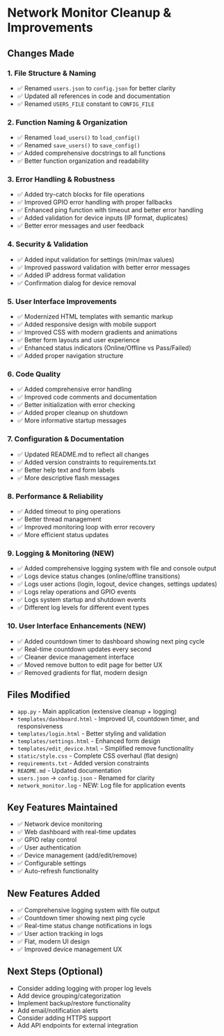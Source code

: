# Network Monitor Cleanup & Improvements

## Changes Made

### 1. File Structure & Naming
- ✅ Renamed `users.json` to `config.json` for better clarity
- ✅ Updated all references in code and documentation
- ✅ Renamed `USERS_FILE` constant to `CONFIG_FILE`

### 2. Function Naming & Organization
- ✅ Renamed `load_users()` to `load_config()` 
- ✅ Renamed `save_users()` to `save_config()`
- ✅ Added comprehensive docstrings to all functions
- ✅ Better function organization and readability

### 3. Error Handling & Robustness
- ✅ Added try-catch blocks for file operations
- ✅ Improved GPIO error handling with proper fallbacks
- ✅ Enhanced ping function with timeout and better error handling
- ✅ Added validation for device inputs (IP format, duplicates)
- ✅ Better error messages and user feedback

### 4. Security & Validation
- ✅ Added input validation for settings (min/max values)
- ✅ Improved password validation with better error messages
- ✅ Added IP address format validation
- ✅ Confirmation dialog for device removal

### 5. User Interface Improvements
- ✅ Modernized HTML templates with semantic markup
- ✅ Added responsive design with mobile support
- ✅ Improved CSS with modern gradients and animations
- ✅ Better form layouts and user experience
- ✅ Enhanced status indicators (Online/Offline vs Pass/Failed)
- ✅ Added proper navigation structure

### 6. Code Quality
- ✅ Added comprehensive error handling
- ✅ Improved code comments and documentation
- ✅ Better initialization with error checking
- ✅ Added proper cleanup on shutdown
- ✅ More informative startup messages

### 7. Configuration & Documentation
- ✅ Updated README.md to reflect all changes
- ✅ Added version constraints to requirements.txt
- ✅ Better help text and form labels
- ✅ More descriptive flash messages

### 8. Performance & Reliability
- ✅ Added timeout to ping operations
- ✅ Better thread management
- ✅ Improved monitoring loop with error recovery
- ✅ More efficient status updates

### 9. Logging & Monitoring (NEW)
- ✅ Added comprehensive logging system with file and console output
- ✅ Logs device status changes (online/offline transitions)
- ✅ Logs user actions (login, logout, device changes, settings updates)
- ✅ Logs relay operations and GPIO events
- ✅ Logs system startup and shutdown events
- ✅ Different log levels for different event types

### 10. User Interface Enhancements (NEW)
- ✅ Added countdown timer to dashboard showing next ping cycle
- ✅ Real-time countdown updates every second
- ✅ Cleaner device management interface
- ✅ Moved remove button to edit page for better UX
- ✅ Removed gradients for flat, modern design

## Files Modified
- `app.py` - Main application (extensive cleanup + logging)
- `templates/dashboard.html` - Improved UI, countdown timer, and responsiveness
- `templates/login.html` - Better styling and validation
- `templates/settings.html` - Enhanced form design
- `templates/edit_device.html` - Simplified remove functionality
- `static/style.css` - Complete CSS overhaul (flat design)
- `requirements.txt` - Added version constraints
- `README.md` - Updated documentation
- `users.json` → `config.json` - Renamed for clarity
- `network_monitor.log` - NEW: Log file for application events

## Key Features Maintained
- ✅ Network device monitoring
- ✅ Web dashboard with real-time updates
- ✅ GPIO relay control
- ✅ User authentication
- ✅ Device management (add/edit/remove)
- ✅ Configurable settings
- ✅ Auto-refresh functionality

## New Features Added
- ✅ Comprehensive logging system with file output
- ✅ Countdown timer showing next ping cycle
- ✅ Real-time status change notifications in logs
- ✅ User action tracking in logs
- ✅ Flat, modern UI design
- ✅ Improved device management UX

## Next Steps (Optional)
- Consider adding logging with proper log levels
- Add device grouping/categorization
- Implement backup/restore functionality
- Add email/notification alerts
- Consider adding HTTPS support
- Add API endpoints for external integration

